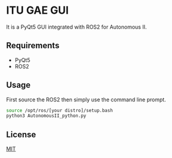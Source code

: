 # ITU GAE GUI
It is a PyQt5 GUI integrated with ROS2 for Autonomous II.

## Requirements 
- PyQt5
- ROS2

## Usage
First source the ROS2 then simply use the command line prompt.
```bash
source /opt/ros/[your distro]/setup.bash 
python3 AutonomousII_python.py
```
## License
[MIT](https://choosealicense.com/licenses/mit/)
